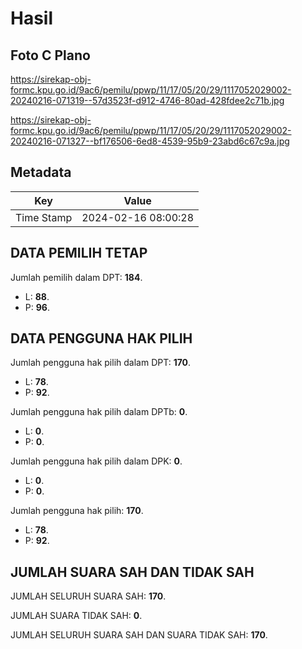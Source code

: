 # Hasil

## Foto C Plano

https://sirekap-obj-formc.kpu.go.id/9ac6/pemilu/ppwp/11/17/05/20/29/1117052029002-20240216-071319--57d3523f-d912-4746-80ad-428fdee2c71b.jpg

https://sirekap-obj-formc.kpu.go.id/9ac6/pemilu/ppwp/11/17/05/20/29/1117052029002-20240216-071327--bf176506-6ed8-4539-95b9-23abd6c67c9a.jpg


## Metadata

| Key        | Value               |
| ---------- | ------------------- |
| Time Stamp | 2024-02-16 08:00:28 |


## DATA PEMILIH TETAP

Jumlah pemilih dalam DPT: **184**.
 * L: **88**.
 * P: **96**.

## DATA PENGGUNA HAK PILIH

Jumlah pengguna hak pilih dalam DPT: **170**.
 * L: **78**.
 * P: **92**.

Jumlah pengguna hak pilih dalam DPTb: **0**.
 * L: **0**.
 * P: **0**.

Jumlah pengguna hak pilih dalam DPK: **0**.
 * L: **0**.
 * P: **0**.

Jumlah pengguna hak pilih: **170**.
 * L: **78**.
 * P: **92**.

## JUMLAH SUARA SAH DAN TIDAK SAH

JUMLAH SELURUH SUARA SAH: **170**.

JUMLAH SUARA TIDAK SAH: **0**.

JUMLAH SELURUH SUARA SAH DAN SUARA TIDAK SAH: **170**.


